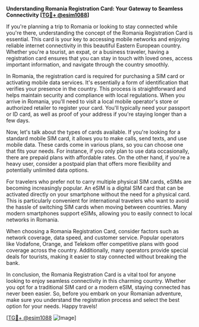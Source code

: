 **Understanding Romania Registration Card: Your Gateway to Seamless Connectivity [[TG💪+ @esim1088](https://t.me/s/esim1088)]**

If you're planning a trip to Romania or looking to stay connected while you're there, understanding the concept of the Romania Registration Card is essential. This card is your key to accessing mobile networks and enjoying reliable internet connectivity in this beautiful Eastern European country. Whether you're a tourist, an expat, or a business traveler, having a registration card ensures that you can stay in touch with loved ones, access important information, and navigate through the country smoothly.

In Romania, the registration card is required for purchasing a SIM card or activating mobile data services. It's essentially a form of identification that verifies your presence in the country. This process is straightforward and helps maintain security and compliance with local regulations. When you arrive in Romania, you'll need to visit a local mobile operator's store or authorized retailer to register your card. You'll typically need your passport or ID card, as well as proof of your address if you're staying longer than a few days.

Now, let's talk about the types of cards available. If you're looking for a standard mobile SIM card, it allows you to make calls, send texts, and use mobile data. These cards come in various plans, so you can choose one that fits your needs. For instance, if you only plan to use data occasionally, there are prepaid plans with affordable rates. On the other hand, if you're a heavy user, consider a postpaid plan that offers more flexibility and potentially unlimited data options.

For travelers who prefer not to carry multiple physical SIM cards, eSIMs are becoming increasingly popular. An eSIM is a digital SIM card that can be activated directly on your smartphone without the need for a physical card. This is particularly convenient for international travelers who want to avoid the hassle of switching SIM cards when moving between countries. Many modern smartphones support eSIMs, allowing you to easily connect to local networks in Romania.

When choosing a Romania Registration Card, consider factors such as network coverage, data speed, and customer service. Popular operators like Vodafone, Orange, and Telekom offer competitive plans with good coverage across the country. Additionally, many operators provide special deals for tourists, making it easier to stay connected without breaking the bank.

In conclusion, the Romania Registration Card is a vital tool for anyone looking to enjoy seamless connectivity in this charming country. Whether you opt for a traditional SIM card or a modern eSIM, staying connected has never been easier. So, before you embark on your Romanian adventure, make sure you understand the registration process and select the best option for your needs. Happy travels!

[[TG💪+ @esim1088](https://t.me/s/esim1088) ![Image](https://i.postimg.cc/Y0z9fWf4/image.png)]